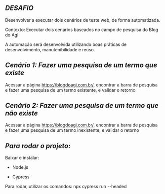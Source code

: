 ## ***DESAFIO***

Desenvolver a executar dois cenários de teste web, de forma automatizada.

Contexto: Executar dois cenários baseados no campo de pesquisa do Blog do Agi

A automação será desenvolvida utilizando boas práticas de desenvolvimento, manutenibilidade e
reuso.

## ***Cenário 1: Fazer uma pesquisa de um termo que existe***

Acessar a página https://blogdoagi.com.br/, encontrar a barra de pesquisa e fazer uma pesquisa de um termo existente, e validar o retorno

## ***Cenário 2: Fazer uma pesquisa de um termo que não existe***

Acessar a página https://blogdoagi.com.br/, encontrar a barra de pesquisa e fazer uma pesquisa de um termo inexistente, e validar o retorno

## ***Para rodar o projeto:***

Baixar e instalar:

- Node.js

- Cypress

Para rodar, utilizar os comandos:
npx cypress run --headed
